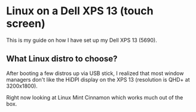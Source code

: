 # Linux on a Dell XPS 13 (touch screen)

This is my guide on how I have set up my Dell XPS 13 (5690).

## What Linux distro to choose?

After booting a few distros up via USB stick, I realized that most window managers don't like the HiDPI display on the XPS 13 (resolution is QHD+ at 3200x1800).

Right now looking at Linux Mint Cinnamon which works much out of the box.
